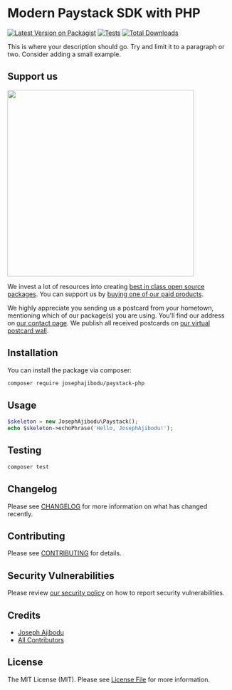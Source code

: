 # Modern Paystack SDK with PHP

[![Latest Version on Packagist](https://img.shields.io/packagist/v/josephajibodu/paystack-php.svg?style=flat-square)](https://packagist.org/packages/josephajibodu/paystack-php)
[![Tests](https://img.shields.io/github/actions/workflow/status/josephajibodu/paystack-php/run-tests.yml?branch=main&label=tests&style=flat-square)](https://github.com/josephajibodu/paystack-php/actions/workflows/run-tests.yml)
[![Total Downloads](https://img.shields.io/packagist/dt/josephajibodu/paystack-php.svg?style=flat-square)](https://packagist.org/packages/josephajibodu/paystack-php)

This is where your description should go. Try and limit it to a paragraph or two. Consider adding a small example.

## Support us

[<img src="https://github-ads.s3.eu-central-1.amazonaws.com/paystack-php.jpg?t=1" width="419px" />](https://spatie.be/github-ad-click/paystack-php)

We invest a lot of resources into creating [best in class open source packages](https://spatie.be/open-source). You can support us by [buying one of our paid products](https://spatie.be/open-source/support-us).

We highly appreciate you sending us a postcard from your hometown, mentioning which of our package(s) you are using. You'll find our address on [our contact page](https://spatie.be/about-us). We publish all received postcards on [our virtual postcard wall](https://spatie.be/open-source/postcards).

## Installation

You can install the package via composer:

```bash
composer require josephajibodu/paystack-php
```

## Usage

```php
$skeleton = new JosephAjibodu\Paystack();
echo $skeleton->echoPhrase('Hello, JosephAjibodu!');
```

## Testing

```bash
composer test
```

## Changelog

Please see [CHANGELOG](CHANGELOG.md) for more information on what has changed recently.

## Contributing

Please see [CONTRIBUTING](https://github.com/spatie/.github/blob/main/CONTRIBUTING.md) for details.

## Security Vulnerabilities

Please review [our security policy](../../security/policy) on how to report security vulnerabilities.

## Credits

- [Joseph Ajibodu](https://github.com/josephajibodu)
- [All Contributors](../../contributors)

## License

The MIT License (MIT). Please see [License File](LICENSE.md) for more information.
